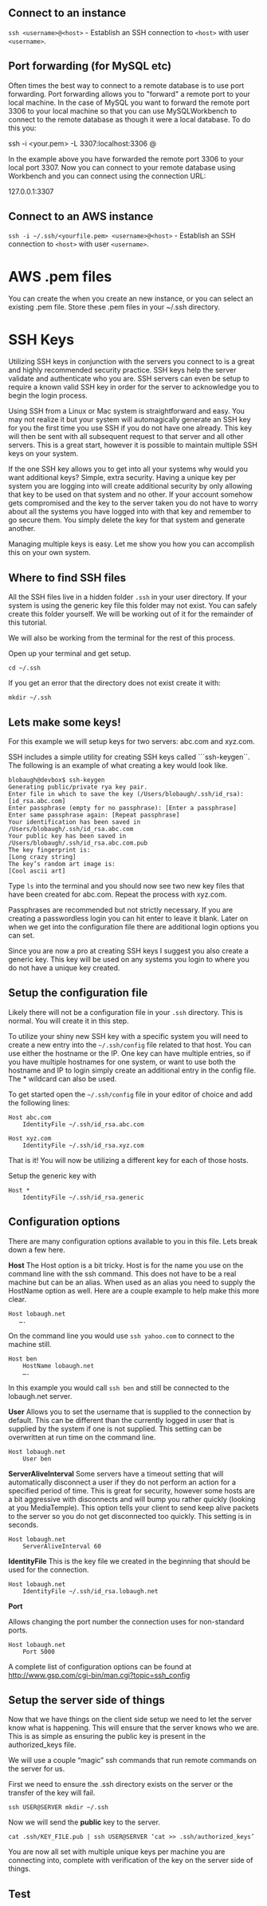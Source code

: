 Connect to an instance
----
`ssh <username>@<host>` - Establish an SSH connection to `<host>` with user `<username>`.

Port forwarding (for MySQL etc)
----
Often times the best way to connect to a remote database is to use port forwarding. Port forwarding
allows you to "forward" a remote port to your local machine. In the case of MySQL you want to 
forward the remote port 3306 to your local machine so that you can use MySQLWorkbench to connect to
the remote database as though it were a local database. To do this you:

ssh -i <your.pem> -L 3307:localhost:3306 <remote-user>@<remote-host>

In the example above you have forwarded the remote port 3306 to your local port 3307. Now you can connect
to your remote database using Workbench and you can connect using the connection URL:

127.0.0.1:3307

Connect to an AWS instance
----
`ssh -i ~/.ssh/<yourfile.pem> <username>@<host>` - Establish an SSH connection to `<host>` with user `<username>`.

# AWS .pem files

You can create the when you create an new instance, or you can select an existing .pem file. Store these .pem files in
your ~/.ssh directory.

# SSH Keys

Utilizing SSH keys in conjunction with the servers you connect to is a great and highly recommended security practice.
SSH keys help the server validate and authenticate who you are. SSH servers can even be setup to require a known valid
SSH key in order for the server to acknowledge you to begin the login process.

Using SSH from a Linux or Mac system is straightforward and easy. You may not realize it but your system will automagically
generate an SSH key for you the first time you use SSH if you do not have one already. This key will then be sent with all
subsequent request to that server and all other servers. This is a great start, however it is possible to maintain multiple
SSH keys on your system.

If the one SSH key allows you to get into all your systems why would you want additional keys? Simple, extra security.
Having a unique key per system you are logging into will create additional security by only allowing that key to be used
on that system and no other. If your account somehow gets compromised and the key to the server taken you do not have to worry about all the systems you have logged into with that key and remember to go secure them. You simply delete the key for that system and generate another.

Managing multiple keys is easy. Let me show you how you can accomplish this on your own system.

## Where to find SSH files
All the SSH files live in a hidden folder ```.ssh``` in your user directory. If your system is using the generic key file
this folder may not exist. You can safely create this folder yourself. We will be working out of it for the remainder of
this tutorial.

We will also be working from the terminal for the rest of this process. 

Open up your terminal and get setup.

```cd ~/.ssh```

If you get an error that the directory does not exist create it with:

```mkdir ~/.ssh```

## Lets make some keys!
For this example we will setup keys for two servers: abc.com and xyz.com.

SSH includes a simple utility for creating SSH keys called ```ssh-keygen``.  The following is an example of what creating
a key would look like.

```
blobaugh@devbox$ ssh-keygen
Generating public/private rya key pair.
Enter file in which to save the key (/Users/blobaugh/.ssh/id_rsa): [id_rsa.abc.com]
Enter passphrase (empty for no passphrase): [Enter a passphrase]
Enter same passphrase again: [Repeat passphrase]
Your identification has been saved in /Users/blobaugh/.ssh/id_rsa.abc.com
Your public key has been saved in /Users/blobaugh/.ssh/id_rsa.abc.com.pub
The key fingerprint is:
[Long crazy string]
The key’s random art image is:
[Cool ascii art]
```

Type ```ls``` into the terminal and you should now see two new key files that have been created for abc.com. Repeat the
process with xyz.com.

Passphrases are recommended but not strictly necessary. If you are creating a passwordless login you can hit enter to
leave it blank. Later on when we get into the configuration file there are additional login options you can set.

Since you are now a pro at creating SSH keys I suggest you also create a generic key. This key will be used on any systems
you login to where you do not have a unique key created.

## Setup the configuration file
Likely there will not be a configuration file in your ```.ssh``` directory. This is normal. You will create it in this step. 

To utilize your shiny new SSH key with a specific system you will need to create a new entry into the ```~/.ssh/config```
file related to that host. You can use either the hostname or the IP. One key can have multiple entries, so if you have
multiple hostnames for one system, or want to use both the hostname and IP to login simply create an additional entry in
the config file. The * wildcard can also be used.

To get started open the ```~/.ssh/config``` file in your editor of choice and add the following lines:

```
Host abc.com
    IdentityFile ~/.ssh/id_rsa.abc.com

Host xyz.com
    IdentityFile ~/.ssh/id_rsa.xyz.com
```

That is it! You will now be utilizing a different key for each of those hosts.

Setup the generic key with

```
Host *
    IdentityFile ~/.ssh/id_rsa.generic
```

## Configuration options
There are many configuration options available to you in this file. Lets break down a few here.

**Host**
The Host option is a bit tricky. Host is for the name you use on the command line with the ssh command. This does not have
to be a real machine but can be an alias. When used as an alias you need to supply the HostName option as well. Here are
a couple example to help make this more clear.
 ```
Host lobaugh.net
    ….
````
On the command line you would use ```ssh yahoo.com``` to connect to the machine still.

```
Host ben
    HostName lobaugh.net
    ….
```
In this example you would call ```ssh ben```  and still be connected to the lobaugh.net server.


**User**
Allows you to set the username that is supplied to the connection by default. This can be different than the currently
logged in user that is supplied by the system if one is not supplied. This setting can be overwritten at run time on the
command line.

```
Host lobaugh.net
    User ben
```

**ServerAliveInterval**
Some servers have a timeout setting that will automatically disconnect a user if they do not perform an action for a
specified period of time. This is great for security, however some hosts are a bit aggressive with disconnects and will
bump you rather quickly (looking at you MediaTemple). This option tells your client to send keep alive packets to the
server so you do not get disconnected too quickly. This setting is in seconds.

```
Host lobaugh.net
    ServerAliveInterval 60
```

**IdentityFile**
This is the key file we created in the beginning that should be used for the connection.

```
Host lobaugh.net
    IdentityFile ~/.ssh/id_rsa.lobaugh.net
```

**Port**

Allows changing the port number the connection uses for non-standard ports.

```
Host lobaugh.net
    Port 5000
```

A complete list of configuration options can be found at http://www.gsp.com/cgi-bin/man.cgi?topic=ssh_config

## Setup the server side of things
Now that we have things on the client side setup we need to let the server know what is happening. This will ensure that
the server knows who we are. This is as simple as ensuring the public key is present in the authorized_keys file.

We will use a couple “magic” ssh commands that run remote commands on the server for us.

First we need to ensure the .ssh directory exists on the server or the transfer of the key will fail.

```
ssh USER@SERVER mkdir ~/.ssh
```

Now we will send the **public** key to the server.
```
cat .ssh/KEY_FILE.pub | ssh USER@SERVER ‘cat >> .ssh/authorized_keys’
```

You are now all set with multiple unique keys per machine you are connecting into, complete with verification of the key
on the server side of things.

Test
---
